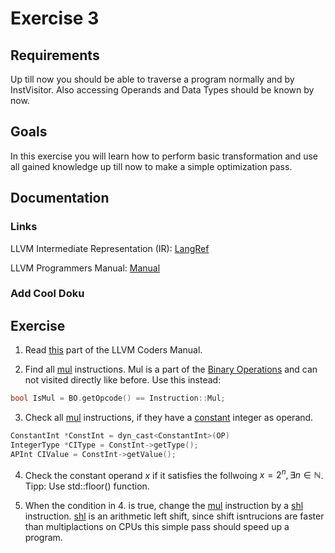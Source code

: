 # Exercise 3

## Requirements

Up till now you should be able to traverse a program normally and by InstVisitor. Also accessing Operands and Data Types should be known by now.

## Goals

In this exercise you will learn how to perform basic transformation and use all gained knowledge up till now to make a simple optimization pass.

## Documentation

### Links

LLVM Intermediate Representation (IR): [LangRef](https://llvm.org/docs/LangRef.html)

LLVM Programmers Manual: [Manual](https://llvm.org/docs/ProgrammersManual.html)

### Add Cool Doku

## Exercise

1. Read [this](https://llvm.org/docs/ProgrammersManual.html#making-simple-changes) part of the LLVM Coders Manual.

2. Find all [mul](https://llvm.org/docs/LangRef.html#mul-instruction) instructions. Mul is a part of the [Binary Operations](https://llvm.org/docs/LangRef.html#binary-operations) and can not visited directly like before. Use this instead:
```cpp
bool IsMul = BO.getOpcode() == Instruction::Mul;
```
3. Check all [mul](https://llvm.org/docs/LangRef.html#mul-instruction) instructions, if they have a [constant](https://llvm.org/docs/ProgrammersManual.html#the-constant-class-and-subclasses) integer as operand.

```cpp
ConstantInt *ConstInt = dyn_cast<ConstantInt>(OP)
IntegerType *CIType = ConstInt->getType();
APInt CIValue = ConstInt->getValue();
```

4. Check the constant operand $x$ if it satisfies the follwoing $x = 2^n, \exists n \in \mathbb{N}$. Tipp: Use std::floor() function.

5. When the condition in 4. is true, change the [mul](https://llvm.org/docs/LangRef.html#mul-instruction) instruction by a [shl](https://llvm.org/docs/LangRef.html#shl-instruction) instruction. [shl](https://llvm.org/docs/LangRef.html#shl-instruction) is an arithmetic left shift, since shift isntrucions are faster than multiplactions on CPUs this simple pass should speed up a program.
